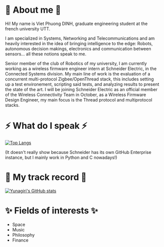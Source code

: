 
<!--
**Yunagiri/Yunagiri** is a ✨ _special_ ✨ repository because its `README.md` (this file) appears on your GitHub profile.

Here are some ideas to get you started:

- 🔭 I’m currently working on ...
- 🌱 I’m currently learning ...
- 👯 I’m looking to collaborate on ...
- 🤔 I’m looking for help with ...
- 💬 Ask me about ...
- 📫 How to reach me: ...
- 😄 Pronouns: ...
- ⚡ Fun fact: ...
-->



# 💬 About me 💬 

Hi! My name is Viet Phuong DINH, graduate engineering student at the french university UTT. 

I am specialized in Systems, Networking and Telecommunications and am heavily interested in the idea of bringing intelligence to the edge: Robots, autonomous decision makings, electronics and communication between sensors... all these notions speak to me. 

Senior member of the club of Robotics of my university, I am currently working as a wireless firmware engineer intern at Schneider Electric, in the Connected Systems division. My main line of work is the evaluation of a concurrent multi-protocol Zigbee/OpenThread stack, this includes setting up a test environement, scripting said tests, and analyzing results to present the state of the art. 
I will be joining Schneider Electric as an official member of the Wireless Connectivity Team in October, as a Wireless Firmware Design Engineer, my main focus is the Thread protocol and multiprotocol stacks. 

# ⚡ What do I speak ⚡

[![Top Langs](https://github-readme-stats.vercel.app/api/top-langs/?username=Yunagiri&theme=tokyonight&count_private=true&layout=compact)](https://github.com/anuraghazra/github-readme-stats)

(It doesn't really show because Schneider has its own GitHub Enterprise instance, but I mainly work in Python and C nowadays!)


# 🌱 My track record 🌱

[![Yunagiri's GitHub stats](https://github-readme-stats.vercel.app/api?username=Yunagiri&count_private=true&theme=tokyonight&show_icons=true)](https://github.com/anuraghazra/github-readme-stats)


# ✨ Fields of interests ✨

- Space
- Music
- Philosophy
- Finance
